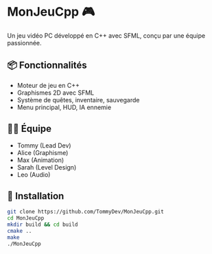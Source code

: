 # MonJeuCpp 🎮

Un jeu vidéo PC développé en C++ avec SFML, conçu par une équipe passionnée.

## 📦 Fonctionnalités
- Moteur de jeu en C++
- Graphismes 2D avec SFML
- Système de quêtes, inventaire, sauvegarde
- Menu principal, HUD, IA ennemie

## 🧑‍💻 Équipe
- Tommy (Lead Dev)
- Alice (Graphisme)
- Max (Animation)
- Sarah (Level Design)
- Leo (Audio)

## 🚀 Installation
```bash
git clone https://github.com/TommyDev/MonJeuCpp.git
cd MonJeuCpp
mkdir build && cd build
cmake ..
make
./MonJeuCpp